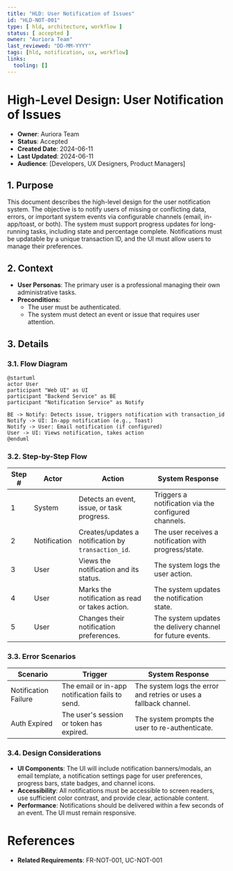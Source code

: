 ```yaml
---
title: "HLD: User Notification of Issues"
id: "HLD-NOT-001"
type: [ hld, architecture, workflow ]
status: [ accepted ]
owner: "Auriora Team"
last_reviewed: "DD-MM-YYYY"
tags: [hld, notification, ux, workflow]
links:
  tooling: []
---
```


# High-Level Design: User Notification of Issues

- **Owner**: Auriora Team
- **Status**: Accepted
- **Created Date**: 2024-06-11
- **Last Updated**: 2024-06-11
- **Audience**: [Developers, UX Designers, Product Managers]

## 1. Purpose

This document describes the high-level design for the user notification system. The objective is to notify users of missing or conflicting data, errors, or important system events via configurable channels (email, in-app/toast, or both). The system must support progress updates for long-running tasks, including state and percentage complete. Notifications must be updatable by a unique transaction ID, and the UI must allow users to manage their preferences.

## 2. Context

- **User Personas**: The primary user is a professional managing their own administrative tasks.
- **Preconditions**:
  - The user must be authenticated.
  - The system must detect an event or issue that requires user attention.

## 3. Details

### 3.1. Flow Diagram

```mermaid
@startuml
actor User
participant "Web UI" as UI
participant "Backend Service" as BE
participant "Notification Service" as Notify

BE -> Notify: Detects issue, triggers notification with transaction_id
Notify -> UI: In-app notification (e.g., Toast)
Notify -> User: Email notification (if configured)
User -> UI: Views notification, takes action
@enduml
```

### 3.2. Step-by-Step Flow

| Step # | Actor        | Action                                      | System Response                                      |
|--------|--------------|---------------------------------------------|------------------------------------------------------|
| 1      | System       | Detects an event, issue, or task progress.  | Triggers a notification via the configured channels. |
| 2      | Notification | Creates/updates a notification by `transaction_id`. | The user receives a notification with progress/state.|
| 3      | User         | Views the notification and its status.      | The system logs the user action.                     |
| 4      | User         | Marks the notification as read or takes action. | The system updates the notification state.           |
| 5      | User         | Changes their notification preferences.     | The system updates the delivery channel for future events. |

### 3.3. Error Scenarios

| Scenario             | Trigger                                     | System Response                                 |
|----------------------|---------------------------------------------|-------------------------------------------------|
| Notification Failure | The email or in-app notification fails to send. | The system logs the error and retries or uses a fallback channel. |
| Auth Expired         | The user's session or token has expired.    | The system prompts the user to re-authenticate. |

### 3.4. Design Considerations

- **UI Components**: The UI will include notification banners/modals, an email template, a notification settings page for user preferences, progress bars, state badges, and channel icons.
- **Accessibility**: All notifications must be accessible to screen readers, use sufficient color contrast, and provide clear, actionable content.
- **Performance**: Notifications should be delivered within a few seconds of an event. The UI must remain responsive.

# References

- **Related Requirements**: FR-NOT-001, UC-NOT-001

